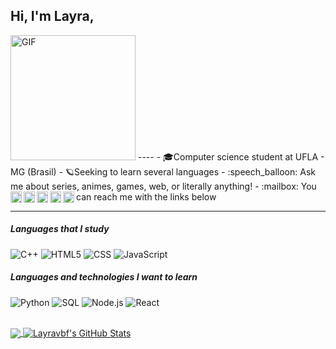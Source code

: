 ## Hi, I'm Layra,
<img alt="GIF" src="https://media.giphy.com/media/Wj7lNjMNDxSmc/giphy.gif" width = 200/>
---- 
- 🎓Computer science student at UFLA - MG (Brasil)
- 🪐Seeking to learn several languages 
- :speech_balloon: Ask me about series, animes, games, web, or literally anything!
- :mailbox: You can reach me with the links below

<a target="_blank" href="https://www.linkedin.com/in/layravbf/">
  <img align="left" alt="LinkedIN" width="18px" src="https://cdn.jsdelivr.net/npm/simple-icons@v3/icons/linkedin.svg" />
<a target="_blank" href="https://www.instagram.com/layravilasboas">
  <img align="left" alt="Instagram" width="18px" src="https://cdn.jsdelivr.net/npm/simple-icons@v3/icons/instagram.svg" />
</a>
<a target="_blank" href="https://fb.com/layra.vilasboasferreira">
  <img align="left" alt="Facebook" width="18px" src="https://cdn.jsdelivr.net/npm/simple-icons@v3/icons/facebook.svg" />
</a>
<a href="https://open.spotify.com/user/22gdrk6m3v4lw3l7a7foayxki?si=onxZF1_NSimbPCY-PtNh1Q" target="_blank">
  <img align="left" alt="Spotify" width="18px" src="https://image.flaticon.com/icons/svg/49/49097.svg" />
</a>
<a target="_blank" href="mailto:layravilas@hotmail.com">
  <img align="left" alt="E-mail" width="18px" src="https://image.flaticon.com/icons/png/512/8/8807.png" />
</a>

----
##### Languages that I study
![C++](https://img.shields.io/badge/-C++-000000?style=flat&logo=c%2B%2B)
![HTML5](https://img.shields.io/badge/-HTML5-000000?style=flat&logo=html5)
![CSS](https://img.shields.io/badge/-CSS-000000?style=flat&logo=css)
![JavaScript](https://img.shields.io/badge/-JavaScript-000000?style=flat&logo=javascript)

##### Languages and technologies I want to learn
![Python](https://img.shields.io/badge/-Python-000000?style=flat&logo=python)
![SQL](https://img.shields.io/badge/-SQL-000000?style=flat&logo=postgresql)
![Node.js](https://img.shields.io/badge/-Node.js-222222?style=flat&logo=node.js&logoColor=339933)
![React](https://img.shields.io/badge/-React-222222?style=flat&logo=React&logoColor=61DAFB)

</br>

<a href="https://github.com/Layravbf/Layravbf">
  <img align="center" src="https://github-readme-stats.vercel.app/api/top-langs/?username=layravbf&show_icons=true&layout=compact" />
</a>

<a href="https://github.com/Layravbf/Layravbf">
  <img align="center" src="https://github-readme-stats.vercel.app/api?username=layravbf&show_icons=true&line_height=27&include_all_commits=true&hide=prs" alt="Layravbf's GitHub Stats" />
</a>

